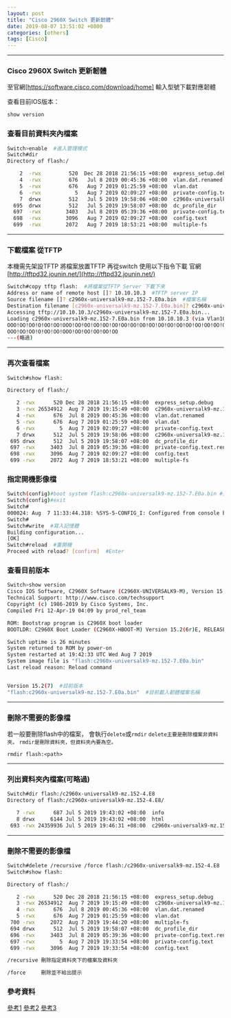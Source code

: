 ```yaml
---
layout: post
title: "Cisco 2960X Switch 更新韌體"
date: 2019-08-07 13:51:02 +0800
categories: [others]
tags: [Cisco]
---
```


---
### Cisco 2960X Switch 更新韌體

至官網[https://software.cisco.com/download/home] 輸入型號下載對應韌體

查看目前IOS版本：

```sh
show version
```

### 查看目前資料夾內檔案

```sh
Switch>enable  #進入管理模式
Switch#dir
Directory of flash:/

    2  -rwx         520  Dec 28 2018 21:56:15 +08:00  express_setup.debug
    4  -rwx         676   Jul 8 2019 00:45:36 +08:00  vlan.dat.renamed
    5  -rwx         676   Aug 7 2019 01:25:59 +08:00  vlan.dat
    6  -rwx           5   Aug 7 2019 02:09:27 +08:00  private-config.text
    7  drwx         512   Jul 5 2019 19:58:06 +08:00  c2960x-universalk9-mz.152-4.E8 #韌體資料夾檔案
  695  drwx         512   Jul 5 2019 19:58:07 +08:00  dc_profile_dir
  697  -rwx        3403   Jul 8 2019 05:39:36 +08:00  private-config.text.renamed
  698  -rwx        3096   Aug 7 2019 02:09:27 +08:00  config.text
  699  -rwx        2072   Aug 7 2019 18:53:21 +08:00  multiple-fs


```

---

### 下載檔案 從TFTP

本機需先架設TFTP 將檔案放置TFTP 再從switch 使用以下指令下載
官網[http://tftpd32.jounin.net/](http://tftpd32.jounin.net/)

```sh
Switch#copy tftp flash:  #將檔案從TFTP Server 下載下來
Address or name of remote host []? 10.10.10.3  #TFTP server IP
Source filename []? c2960x-universalk9-mz.152-7.E0a.bin  #檔案名稱
Destination filename [c2960x-universalk9-mz.152-7.E0a.bin]? c2960x-universalk9-mz.152-7.E0a.bin #目的地檔案名稱
Accessing tftp://10.10.10.3/c2960x-universalk9-mz.152-7.E0a.bin...
Loading c2960x-universalk9-mz.152-7.E0a.bin from 10.10.10.3 (via Vlan10): !OO!OO!OO!OO!OO!OO!OO!
OOO!OO!OO!O!OO!OO!OOO!OO!OO!OO!OO!OO!OO!OO!OO!OO!OO!OO!OO!OO!OO!OO!OO!OO!OO!OO!OO!OO!OO!OO!OO!OO!
OOO!OO!OO!O!OO!OO!OOO!OO!OO!OO!OO!OO
---(略過)


```

---

### 再次查看檔案

```sh
Switch#show flash:

Directory of flash:/

   2 -rwx      520 Dec 28 2018 21:56:15 +08:00  express_setup.debug
   3 -rwx 26534912  Aug 7 2019 19:15:49 +08:00  c2960x-universalk9-mz.152-7.E0a.bin #新韌體
   4 -rwx      676  Jul 8 2019 00:45:36 +08:00  vlan.dat.renamed
   5 -rwx      676  Aug 7 2019 01:25:59 +08:00  vlan.dat
   6 -rwx        5  Aug 7 2019 02:09:27 +08:00  private-config.text
   7 drwx      512  Jul 5 2019 19:58:06 +08:00  c2960x-universalk9-mz.152-4.E8  #舊韌體
 695 drwx      512  Jul 5 2019 19:58:07 +08:00  dc_profile_dir
 697 -rwx     3403  Jul 8 2019 05:39:36 +08:00  private-config.text.renamed
 698 -rwx     3096  Aug 7 2019 02:09:27 +08:00  config.text
 699 -rwx     2072  Aug 7 2019 18:53:21 +08:00  multiple-fs

  ```

### 指定開機影像檔

```sh
Switch(config)#boot system flash:c2960x-universalk9-mz.152-7.E0a.bin #指定開機影像檔
Switch(config)#exit
Switch#
000024: Aug  7 11:33:44.318: %SYS-5-CONFIG_I: Configured from console by console
Switch#
Switch#write  #寫入記憶體
Building configuration...
[OK]
Switch#reload  #重開機
Proceed with reload? [confirm]  #Enter
```

### 查看目前版本

```sh
Switch>show version
Cisco IOS Software, C2960X Software (C2960X-UNIVERSALK9-M), Version 15.2(7)E0a, RELEASE SOFTWARE (fc1)
Technical Support: http://www.cisco.com/techsupport
Copyright (c) 1986-2019 by Cisco Systems, Inc.
Compiled Fri 12-Apr-19 04:09 by prod_rel_team

ROM: Bootstrap program is C2960X boot loader
BOOTLDR: C2960X Boot Loader (C2960X-HBOOT-M) Version 15.2(6r)E, RELEASE SOFTWARE (fc1)

Switch uptime is 26 minutes
System returned to ROM by power-on
System restarted at 19:42:33 UTC Wed Aug 7 2019
System image file is "flash:c2960x-universalk9-mz.152-7.E0a.bin"
Last reload reason: Reload command


Version 15.2(7)  #目前版本
"flash:c2960x-universalk9-mz.152-7.E0a.bin"  #目前載入韌體檔案名稱


```

---

### 刪除不需要的影像檔

若一般要刪除flash中的檔案，
會執行`delete`或`rmdir`
`delete主要是刪除檔案非資料夾。`
`rmdir是刪除資料夾，但資料夾內要為空。`

`rmdir flash:<path>`

---

### 列出資料夾內檔案(可略過)

```sh
Switch#dir flash:/c2960x-universalk9-mz.152-4.E8
Directory of flash:/c2960x-universalk9-mz.152-4.E8/

   7 -rwx      687 Jul 5 2019 19:43:02 +08:00  info
   8 drwx     6144 Jul 5 2019 19:43:02 +08:00  html
 693 -rwx 24359936 Jul 5 2019 19:46:31 +08:00  c2960x-universalk9-mz.152-4.E8.bin


```


---


### 刪除不需要的影像檔


```sh
Switch#delete /recursive /force flash:/c2960x-universalk9-mz.152-4.E8
Switch#show flash:

Directory of flash:/

   2 -rwx      520 Dec 28 2018 21:56:15 +08:00  express_setup.debug
   3 -rwx 26534912  Aug 7 2019 19:15:49 +08:00  c2960x-universalk9-mz.152-7.E0a.bin #新的韌體名稱
   4 -rwx      676  Jul 8 2019 00:45:36 +08:00  vlan.dat.renamed
   5 -rwx      676  Aug 7 2019 01:25:59 +08:00  vlan.dat
 700 -rwx     2072  Aug 7 2019 19:44:20 +08:00  multiple-fs
 694 drwx      512  Jul 5 2019 19:58:07 +08:00  dc_profile_dir
 696 -rwx     3403  Jul 8 2019 05:39:36 +08:00  private-config.text.renamed
 697 -rwx        5  Aug 7 2019 19:33:54 +08:00  private-config.text
 699 -rwx     3096  Aug 7 2019 19:33:54 +08:00  config.text

/recursive 刪除指定資料夾下的檔案及資料夾

/force     刪除並不給出提示
```

### 參考資料
[參考1](https://a46087.pixnet.net/blog/post/34496413-%E3%80%90cisco%E3%80%91%E5%88%AA%E9%99%A4flash%E4%B8%AD%E8%B3%87%E6%96%99%E5%A4%BE)
[參考2](https://david50.pixnet.net/blog/post/45253824-%5B%E7%AD%86%E8%A8%98%5Dcisco%E5%9F%BA%E6%9C%AC%E6%8C%87%E4%BB%A4-tftp%E5%82%99%E4%BB%BD%E8%88%87%E9%82%84%E5%8E%9F)
[參考3](https://www.cyut.edu.tw/~ywfan/201109ios/lab4.5.4TFTP_upgrade_ios.pdf)